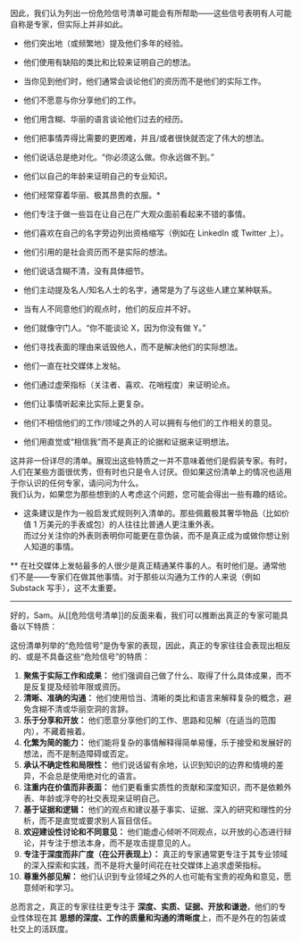 因此，我们认为列出一份危险信号清单可能会有所帮助——这些信号表明有人可能自称是专家，但实际上并非如此。  
  

- 他们突出地（或频繁地）提及他们多年的经验。  
    
- 他们使用有缺陷的类比和比较来证明自己的想法。  
    
- 当你见到他们时，他们通常会谈论他们的资历而不是他们的实际工作。  
    
- 他们不愿意与你分享他们的工作。  
    
- 他们用含糊、华丽的语言谈论他们过去的经历。  
    
- 他们把事情弄得比需要的更困难，并且/或者很快就否定了伟大的想法。  
    
- 他们说话总是绝对化。“你必须这么做。你永远做不到。”  
    
- 他们以自己的年龄来证明自己的专业知识。  
    
- 他们经常穿着华丽、极其昂贵的衣服。*  
    
- 他们专注于做一些旨在让自己在广大观众面前看起来不错的事情。  
    
- 他们喜欢在自己的名字旁边列出资格缩写（例如在 LinkedIn 或 Twitter 上）。  
    
- 他们引用的是社会资历而不是实际的想法。  
    
- 他们说话含糊不清，没有具体细节。  
    
- 他们主动提及名人/知名人士的名字，通常是为了与这些人建立某种联系。
- 当有人不同意他们的观点时，他们的反应并不好。  
    
- 他们就像守门人。“你不能谈论 X，因为你没有做 Y。”  
    
- 他们寻找表面的理由来诋毁他人，而不是解决他们的实际想法。  
    
- 他们一直在社交媒体上发帖。 
    
- 他们通过虚荣指标（关注者、喜欢、花哨程度）来证明论点。  
    
- 他们让事情听起来比实际上更复杂。  
    
- 他们不相信他们的工作/领域之外的人可以拥有与他们的工作相关的意见。  
    
- 他们用直觉或“相信我”而不是真正的论据和证据来证明想法。

  
这并非一份详尽的清单。展现出这些特质之一并不意味着他们是假装专家。有时，人们在某些方面很优秀，但有时也只是令人讨厌。但如果这份清单上的情况也适用于你认识的任何专家，请问问为什么。  
我们认为，如果您为那些想到的人考虑这个问题，您可能会得出一些有趣的结论。  
  
* 这条建议是作为一般启发式规则列入清单的。那些佩戴极其奢华物品（比如价值 1 万美元的手表或包）的人往往比普通人更注重外表。  
而过分关注你的外表则表明你可能更在意伪装，而不是真正成为或做你想让别人知道的事情。  
  
** 在社交媒体上发帖最多的人很少是真正精通某件事的人。有时他们是。通常他们不是——专家们在做其他事情。对于那些以沟通为工作的人来说（例如 Substack 写手），这不太重要。

---

好的，Sam。从[[危险信号清单]]的反面来看，我们可以推断出真正的专家可能具备以下特质：

这份清单列举的“危险信号”是伪专家的表现，因此，真正的专家往往会表现出相反的、或是不具备这些“危险信号”的特质：

1.  **聚焦于实际工作和成果：** 他们强调自己做了什么、取得了什么具体成果，而不是反复提及经验年限或资历。
2.  **清晰、准确的沟通：** 他们使用恰当、清晰的类比和语言来解释复杂的概念，避免含糊不清或华丽空洞的言辞。
3.  **乐于分享和开放：** 他们愿意分享他们的工作、思路和见解（在适当的范围内），不藏着掖着。
4.  **化繁为简的能力：** 他们能将复杂的事情解释得简单易懂，乐于接受和发展好的想法，而不是制造障碍或否定。
5.  **承认不确定性和局限性：** 他们说话留有余地，认识到知识的边界和情境的差异，不会总是使用绝对化的语言。
6.  **注重内在价值而非表面：** 他们更看重实质性的贡献和深度知识，而不是依赖外表、年龄或浮夸的社交表现来证明自己。
7.  **基于证据和逻辑：** 他们的观点和建议基于事实、证据、深入的研究和理性的分析，而不是直觉或要求别人盲目信任。
8.  **欢迎建设性讨论和不同意见：** 他们能虚心倾听不同观点，以开放的心态进行辩论，并专注于想法本身，而不是攻击提意见的人。
9.  **专注于深度而非广度（在公开表现上）：** 真正的专家通常更专注于其专业领域的深入探索和实践，而不是将大量时间花在社交媒体上追求虚荣指标。
10. **尊重外部见解：** 他们认识到专业领域之外的人也可能有宝贵的视角和意见，愿意倾听和学习。

总而言之，真正的专家往往更专注于 **深度、实质、证据、开放和谦逊**，他们的专业性体现在其 **思想的深度、工作的质量和沟通的清晰度**上，而不是外在的包装或社交上的活跃度。